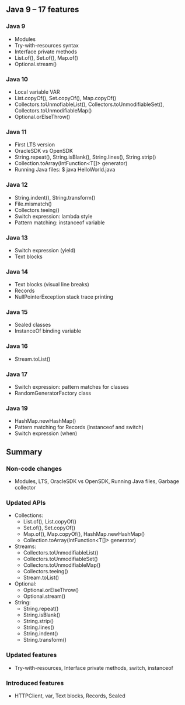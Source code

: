 ## Java 9 – 17 features

### Java 9
- Modules
- Try-with-resources syntax
- Interface private methods
- List.of(), Set.of(), Map.of()
- Optional.stream()

### Java 10
- Local variable VAR
- List.copyOf(), Set.copyOf(), Map.copyOf()
- Collectors.toUnmofiableList(), Collectors.toUnmodifiableSet(), Collectors.toUnmodifiableMap()
- Optional.orElseThrow()

### Java 11
- First LTS version
- OracleSDK vs OpenSDK
- String.repeat(), String.isBlank(), String.lines(), String.strip()
- Collection.toArray(IntFunction<T[]> generator)
- Running Java files:  $ java HelloWorld.java

### Java 12
- String.indent(), String.transform()
- File.mismatch()
- Collectors.teeing()
- Switch expression: lambda style
- Pattern matching: instanceof variable

### Java 13
- Switch expression (yield)
- Text blocks

### Java 14
- Text blocks (visual line breaks)
- Records
- NullPointerException stack trace printing

### Java 15
- Sealed classes
- InstanceOf binding variable

### Java 16
- Stream.toList()

### Java 17
- Switch expression: pattern matches for classes
- RandomGeneratorFactory class

### Java 19
- HashMap.newHashMap()
- Pattern matching for Records (instanceof and switch)
- Switch expression (when)

## Summary

### Non-code changes
- Modules, LTS, OracleSDK vs OpenSDK, Running Java files, Garbage collector

### Updated APIs
- Collections:
  -	List.of(), List.copyOf()
  -	Set.of(), Set.copyOf()
  -	Map.of(), Map.copyOf(), HashMap.newHashMap()
  -	Collection.toArray(IntFunction<T[]> generator)
- Streams:
  -	Collectors.toUnmodifiableList()
  -	Collectors.toUnmodifiableSet()
  -	Collectors.toUnmodifiableMap()
  -	Collectors.teeing()
  - Stream.toList()
- Optional:
  - Optional.orElseThrow()
  - Optional.stream()
- String:
  - String.repeat()
  - String.isBlank()
  - String.strip()
  - String.lines()
  - String.indent()
  - String.transform()

### Updated features
- Try-with-resources, Interface private methods, switch, instanceof

### Introduced features
- HTTPClient, var, Text blocks, Records, Sealed


